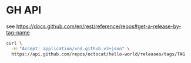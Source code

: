 # GH API

see https://docs.github.com/en/rest/reference/repos#get-a-release-by-tag-name

```bash
curl \
  -H "Accept: application/vnd.github.v3+json" \
  https://api.github.com/repos/octocat/hello-world/releases/tags/TAG
```

